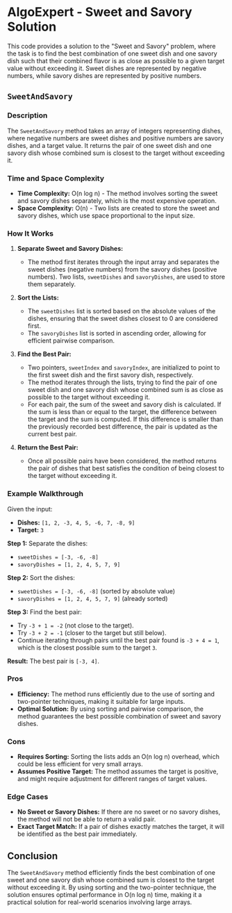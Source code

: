# AlgoExpert - Sweet and Savory Solution

This code provides a solution to the "Sweet and Savory" problem, where the task is to find the best combination of one sweet dish and one savory dish such that their combined flavor is as close as possible to a given target value without exceeding it. Sweet dishes are represented by negative numbers, while savory dishes are represented by positive numbers.

## `SweetAndSavory`

### Description
The `SweetAndSavory` method takes an array of integers representing dishes, where negative numbers are sweet dishes and positive numbers are savory dishes, and a target value. It returns the pair of one sweet dish and one savory dish whose combined sum is closest to the target without exceeding it.

### Time and Space Complexity
- **Time Complexity:** O(n log n) - The method involves sorting the sweet and savory dishes separately, which is the most expensive operation.
- **Space Complexity:** O(n) - Two lists are created to store the sweet and savory dishes, which use space proportional to the input size.

### How It Works

1. **Separate Sweet and Savory Dishes:**
   - The method first iterates through the input array and separates the sweet dishes (negative numbers) from the savory dishes (positive numbers). Two lists, `sweetDishes` and `savoryDishes`, are used to store them separately.

2. **Sort the Lists:**
   - The `sweetDishes` list is sorted based on the absolute values of the dishes, ensuring that the sweet dishes closest to 0 are considered first.
   - The `savoryDishes` list is sorted in ascending order, allowing for efficient pairwise comparison.

3. **Find the Best Pair:**
   - Two pointers, `sweetIndex` and `savoryIndex`, are initialized to point to the first sweet dish and the first savory dish, respectively.
   - The method iterates through the lists, trying to find the pair of one sweet dish and one savory dish whose combined sum is as close as possible to the target without exceeding it.
   - For each pair, the sum of the sweet and savory dish is calculated. If the sum is less than or equal to the target, the difference between the target and the sum is computed. If this difference is smaller than the previously recorded best difference, the pair is updated as the current best pair.

4. **Return the Best Pair:**
   - Once all possible pairs have been considered, the method returns the pair of dishes that best satisfies the condition of being closest to the target without exceeding it.

### Example Walkthrough

Given the input:
- **Dishes:** `[1, 2, -3, 4, 5, -6, 7, -8, 9]`
- **Target:** `3`

**Step 1:** Separate the dishes:
- `sweetDishes = [-3, -6, -8]`
- `savoryDishes = [1, 2, 4, 5, 7, 9]`

**Step 2:** Sort the dishes:
- `sweetDishes = [-3, -6, -8]` (sorted by absolute value)
- `savoryDishes = [1, 2, 4, 5, 7, 9]` (already sorted)

**Step 3:** Find the best pair:
- Try `-3 + 1 = -2` (not close to the target).
- Try `-3 + 2 = -1` (closer to the target but still below).
- Continue iterating through pairs until the best pair found is `-3 + 4 = 1`, which is the closest possible sum to the target `3`.

**Result:** The best pair is `[-3, 4]`.

### Pros
- **Efficiency:** The method runs efficiently due to the use of sorting and two-pointer techniques, making it suitable for large inputs.
- **Optimal Solution:** By using sorting and pairwise comparison, the method guarantees the best possible combination of sweet and savory dishes.

### Cons
- **Requires Sorting:** Sorting the lists adds an O(n log n) overhead, which could be less efficient for very small arrays.
- **Assumes Positive Target:** The method assumes the target is positive, and might require adjustment for different ranges of target values.

### Edge Cases
- **No Sweet or Savory Dishes:** If there are no sweet or no savory dishes, the method will not be able to return a valid pair.
- **Exact Target Match:** If a pair of dishes exactly matches the target, it will be identified as the best pair immediately.

## Conclusion

The `SweetAndSavory` method efficiently finds the best combination of one sweet and one savory dish whose combined sum is closest to the target without exceeding it. By using sorting and the two-pointer technique, the solution ensures optimal performance in O(n log n) time, making it a practical solution for real-world scenarios involving large arrays.
